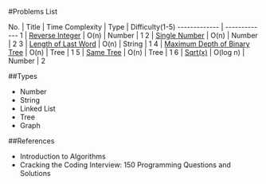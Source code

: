#Problems List

No.  | Title  | Time Complexity | Type | Difficulty(1\-5)
------------- | -------------
1 | [Reverse Integer][1]  | O(n) | Number | 1
2 | [Single Number][2]  | O(n)  | Number | 2
3 | [Length of Last Word][3] | O(n)  | String | 1
4 | [Maximum Depth of Binary Tree][4]  | O(n)  | Tree | 1
5 | [Same Tree][5]  | O(n)  | Tree | 1
6 | [Sqrt(x)][6]  | O(log n)  | Number | 2

##Types
* Number
* String
* Linked List
* Tree
* Graph

##References
* Introduction to Algorithms
* Cracking the Coding Interview: 150 Programming Questions and Solutions

[1]: http://oj.leetcode.com/problems/reverse-integer/
[2]: http://oj.leetcode.com/problems/single-number/
[3]: http://oj.leetcode.com/problems/length-of-last-word/
[4]: http://oj.leetcode.com/problems/maximum-depth-of-binary-tree/
[5]: http://oj.leetcode.com/problems/same-tree/
[6]: http://oj.leetcode.com/problems/sqrtx/